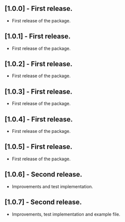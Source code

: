 ## [1.0.0] - First release.

* First release of the package.

## [1.0.1] - First release.

* First release of the package.

## [1.0.2] - First release.

* First release of the package.

## [1.0.3] - First release.

* First release of the package.

## [1.0.4] - First release.

* First release of the package.

## [1.0.5] - First release.

* First release of the package.

## [1.0.6] - Second release.

* Improvements and test implementation.

## [1.0.7] - Second release.

* Improvements, test implementation and example file.
